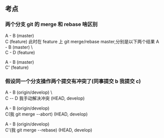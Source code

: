 ## 考点

### 两个分支 git 的 merge 和 rebase 啥区别

A - B (master)
\
 C (feature)
此时在 feature 上 git merge/rebase master,分别是以下两个结果
A - B (master)
\    \
 C - D (feature)

A - B (master)
\
 C' (feature)

### 假设同一个分支操作两个提交有冲突了(同事提交 b 我提交 c)
A - B (origin/develop)
\ \
 C -- D 我手动解决冲突 (HEAD, develop)  

A - B (origin/develop)
\
 C(我 git merge --abort) (HEAD, develop)  

A - B (origin/develop)
\
 C'(我 git merge --rebase) (HEAD, develop)  
